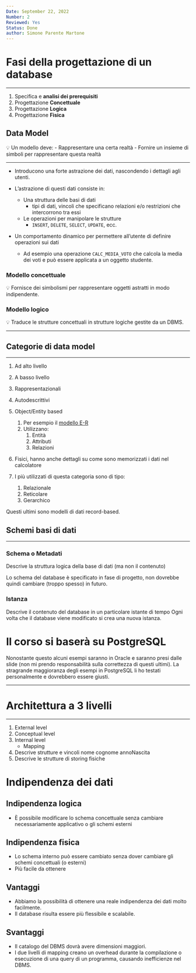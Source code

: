 ```yaml
---
Date: September 22, 2022
Number: 2
Reviewed: Yes
Status: Done
author: Simone Parente Martone
---
```

# Fasi della progettazione di un database

---

1. Specifica e **analisi dei prerequisiti**
2. Progettazione **Concettuale**
3. Progettazione **Logica**
4. Progettazione **Fisica**

## Data Model

<aside>
💡 Un modello deve:
- Rappresentare una certa realtà
- Fornire un insieme di simboli per rappresentare questa realtà

</aside>

---

- Introducono una forte astrazione dei dati, nascondendo i dettagli agli utenti.
- L’astrazione di questi dati consiste in:
    - Una struttura delle basi di dati
        - tipi di dati, vincoli che specificano relazioni e/o restrizioni che intercorrono tra essi
    - Le operazioni per manipolare le strutture
        - `INSERT`, `DELETE`, `SELECT`, `UPDATE`, ecc.

- Un comportamento dinamico per permettere all’utente di definire operazioni sui dati
    - Ad esempio una operazione `CALC_MEDIA_VOTO` che calcola la media dei voti e può essere applicata a un oggetto studente.

### Modello concettuale

<aside>
💡 Fornisce dei simbolismi per rappresentare oggetti astratti in modo indipendente.

</aside>

### Modello logico

<aside>
💡 Traduce le strutture concettuali in strutture logiche gestite da un DBMS.

</aside>

---

## Categorie di data model

---

1. Ad alto livello
2. A basso livello
3. Rappresentazionali
4. Autodescrittivi

1. Object/Entity based
    1. Per esempio il [modello E-R](https://it.wikipedia.org/wiki/Modello_E-R)
    2. Utilizzano:
        1. Entità
        2. Attributi
        3. Relazioni
2. Fisici, hanno anche dettagli su come sono memorizzati i dati nel calcolatore
3. I più utilizzati di questa categoria sono di tipo:
    1. Relazionale
    2. Reticolare
    3. Gerarchico

Questi ultimi sono modelli di dati record-based.

## Schemi basi di dati

---

### Schema o Metadati

Descrive la struttura logica della base di dati (ma non il contenuto)

Lo schema del database è specificato in fase di progetto, non dovrebbe quindi cambiare (troppo spesso) in futuro.

### Istanza

Descrive il contenuto del database in un particolare istante di tempo
Ogni volta che il database viene modificato si crea una nuova istanza.

# Il corso si baserà su PostgreSQL

Nonostante questo alcuni esempi saranno in Oracle e saranno presi dalle slide (non mi prendo responsabilità sulla correttezza di questi ultimi). La stragrande maggioranza degli esempi in PostgreSQL li ho testati personalmente e dovrebbero essere giusti.

---

# Architettura a 3 livelli

---

1. External level
2. Conceptual level
3. Internal level
	- Mapping
1. Descrive strutture e vincoli
	    nome
	    cognome
	    annoNascita
3. Descrive le strutture di storing fisiche
# Indipendenza dei dati

## Indipendenza logica

- È possibile modificare lo schema concettuale senza cambiare necessariamente applicativo o gli schemi esterni

## Indipendenza fisica

- Lo schema interno può essere cambiato senza dover cambiare gli schemi
concettuali (o esterni)
- Più facile da ottenere

## Vantaggi

- Abbiamo la possibilità di ottenere una reale indipendenza dei dati molto facilmente.
- Il database risulta essere più flessibile e scalabile.

## Svantaggi

- Il catalogo del DBMS dovrà avere dimensioni maggiori.
- I due livelli di mapping creano un overhead durante la compilazione o esecuzione di una query di un programma, causando inefficienze nel DBMS.